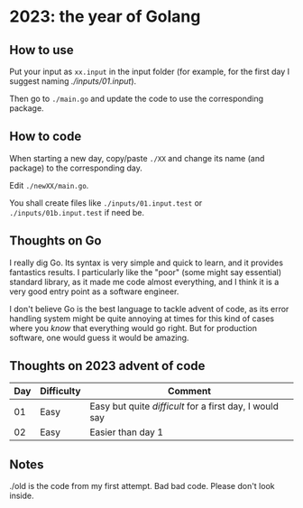 # 2023: the year of Golang

## How to use

Put your input as `xx.input` in the input folder (for example, for the first day I suggest naming _./inputs/01.input_).

Then go to `./main.go` and update the code to use the corresponding package.

## How to code

When starting a new day, copy/paste `./XX` and change its name (and package) to the corresponding day.

Edit `./newXX/main.go`.

You shall create files like `./inputs/01.input.test` or `./inputs/01b.input.test` if need be.

## Thoughts on Go

I really dig Go. Its syntax is very simple and quick to learn, and it provides fantastics results. I particularly like the "poor" (some might say essential) standard library, as it made me code almost everything, and I think it is a very good entry point as a software engineer.

I don't believe Go is the best language to tackle advent of code, as its error handling system might be quite annoying at times for this kind of cases where you _know_ that everything would go right. But for production software, one would guess it would be amazing.

## Thoughts on 2023 advent of code

| Day | Difficulty | Comment |
|----|----|----|
| 01 | Easy | Easy but quite _difficult_ for a first day, I would say |
| 02 | Easy | Easier than day 1 |

## Notes

./old is the code from my first attempt. Bad bad code. Please don't look inside.